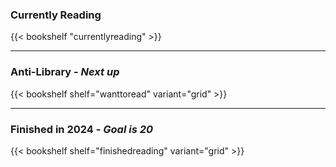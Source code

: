 ### Currently Reading
{{< bookshelf "currentlyreading" >}}
<hr>

### Anti-Library - _Next up_
{{< bookshelf shelf="wanttoread" variant="grid" >}}
<hr>

### Finished in 2024 - _Goal is 20_
{{< bookshelf shelf="finishedreading" variant="grid" >}}

